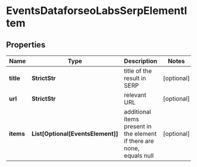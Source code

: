 # EventsDataforseoLabsSerpElementItem


## Properties

| Name | Type | Description | Notes |
|------------ | ------------- | ------------- | -------------|
**title** | **StrictStr** | title of the result in SERP |[optional]|
**url** | **StrictStr** | relevant URL |[optional]|
**items** | **List[Optional[EventsElement]]** | additional items present in the element<br>if there are none, equals null |[optional]|